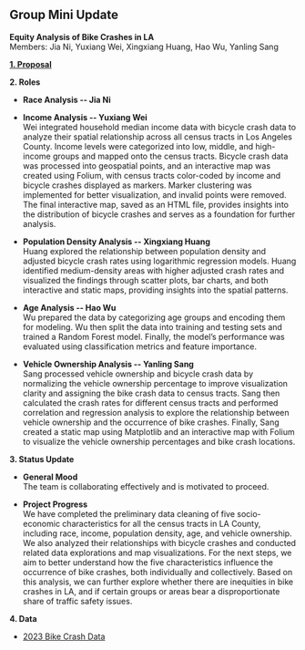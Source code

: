 ## Group Mini Update
**Equity Analysis of Bike Crashes in LA**  
Members: Jia Ni, Yuxiang Wei, Xingxiang Huang, Hao Wu, Yanling Sang  

[**1. Proposal**](https://github.com/JiaNi825/bikecrashes_equityanalysis/blob/main/Group%20Assignment/proposal.md)  

**2. Roles**  
- **Race Analysis -- Jia Ni**  


- **Income Analysis -- Yuxiang Wei**  
Wei integrated household median income data with bicycle crash data to analyze their spatial relationship across all census tracts in Los Angeles County. Income levels were categorized into low, middle, and high-income groups and mapped onto the census tracts. Bicycle crash data was processed into geospatial points, and an interactive map was created using Folium, with census tracts color-coded by income and bicycle crashes displayed as markers. Marker clustering was implemented for better visualization, and invalid points were removed. The final interactive map, saved as an HTML file, provides insights into the distribution of bicycle crashes and serves as a foundation for further analysis.

- **Population Density Analysis -- Xingxiang Huang**  
Huang explored the relationship between population density and adjusted bicycle crash rates using logarithmic regression models. Huang identified medium-density areas with higher adjusted crash rates and visualized the findings through scatter plots, bar charts, and both interactive and static maps, providing insights into the spatial patterns.  

- **Age Analysis -- Hao Wu**  
Wu prepared the data by categorizing age groups and encoding them for modeling. Wu then split the data into training and testing sets and trained a Random Forest model. Finally, the model’s performance was evaluated using classification metrics and feature importance.  

- **Vehicle Ownership Analysis -- Yanling Sang**  
Sang processed vehicle ownership and bicycle crash data by normalizing the vehicle ownership percentage to improve visualization clarity and assigning the bike crash data to census tracts. Sang then calculated the crash rates for different census tracts and performed correlation and regression analysis to explore the relationship between vehicle ownership and the occurrence of bike crashes. Finally, Sang created a static map using Matplotlib and an interactive map with Folium to visualize the vehicle ownership percentages and bike crash locations.  

**3. Status Update**  
- **General Mood**  
The team is collaborating effectively and is motivated to proceed.

- **Project Progress**  
We have completed the preliminary data cleaning of five socio-economic characteristics for all the census tracts in LA County, including race, income, population density, age, and vehicle ownership. We also analyzed their relationships with bicycle crashes and conducted related data explorations and map visualizations.
For the next steps, we aim to better understand how the five characteristics influence the occurrence of bike crashes, both individually and collectively. Based on this analysis, we can further explore whether there are inequities in bike crashes in LA, and if certain groups or areas bear a disproportionate share of traffic safety issues.  

**4. Data** 
- [2023 Bike Crash Data](https://tims.berkeley.edu/tools/query/summary.php)
